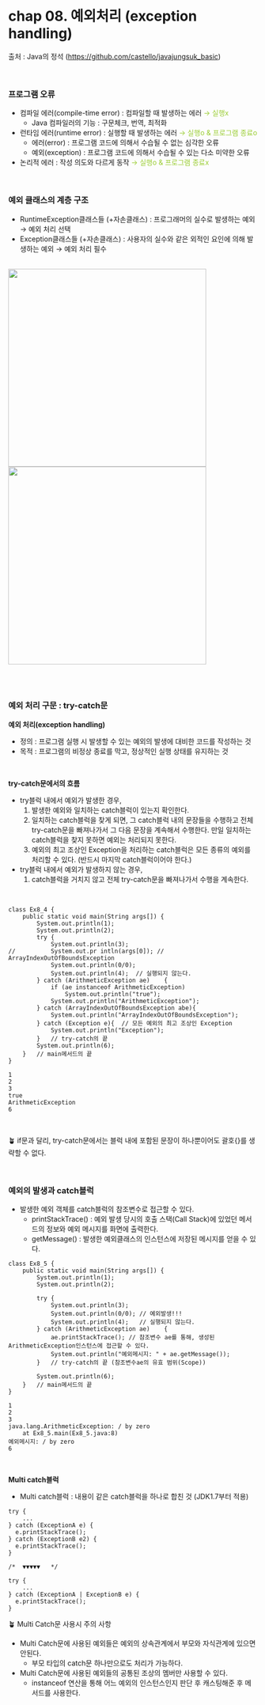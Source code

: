 # chap 08. 예외처리 (exception handling)

출처 : Java의 정석 (https://github.com/castello/javajungsuk_basic)

<br>

### 프로그램 오류
  - 컴파일 에러(compile-time error) : 컴파일할 때 발생하는 에러 <span style="color: yellowgreen"> → 실행x </span>
    - Java 컴파일러의 기능 : 구문체크, 번역, 최적화
  - 런타임 에러(runtime error) : 실행할 때 발생하는 에러 <span style="color: yellowgreen"> → 실행o & 프로그램 종료o </span>
    - 에러(error) : 프로그램 코드에 의해서 수습될 수 없는 심각한 오류
    - 예외(exception) : 프로그램 코드에 의해서 수습될 수 있는 다소 미약한 오류
  - 논리적 에러 : 작성 의도와 다르게 동작 <span style="color: yellowgreen"> → 실행o & 프로그램 종료x </span>

<br>

### 예외 클래스의 계층 구조
  - RuntimeException클래스들 (+자손클래스) : 프로그래머의 실수로 발생하는 예외 → 예외 처리 선택
  - Exception클래스들 (+자손클래스) : 사용자의 실수와 같은 외적인 요인에 의해 발생하는 예외 → 예외 처리 필수
<br>
  <img src="https://github.com/sj921/TIL/assets/111365047/730bad63-c18a-41f8-8c75-5f4116c8dde2" width="400" height="auto"/>
  <img src="https://github.com/sj921/TIL/assets/111365047/b6bf630e-b3cc-44bd-8a59-efe4ddc92f6b" width="400" height="auto"/>
<br>

<br><br>

### 예외 처리 구문 : try-catch문

**예외 처리(exception handling)**
- 정의 : 프로그램 실행 시 발생할 수 있는 예외의 발생에 대비한 코드를 작성하는 것
- 목적 : 프로그램의 비정상 종료를 막고, 정상적인 실행 상태를 유지하는 것

<br>

**try-catch문에서의 흐름**
- try블럭 내에서 예외가 발생한 경우,
  1. 발생한 예외와 일치하는 catch블럭이 있는지 확인한다.
  2. 일치하는 catch블럭을 찾게 되면, 그 catch블럭 내의 문장들을 수행하고 전체 try-catch문을 빠져나가서 그 다음 문장을 계속해서 수행한다. 만일 일치하는 catch블럭을 찾지 못하면 예외는 처리되지 못한다.
  3. 예외의 최고 조상인 Exception을 처리하는 catch블럭은 모든 종류의 예외를 처리할 수 있다. (반드시 마지막 catch블럭이어야 한다.)
- try블럭 내에서 예외가 발생하지 않는 경우,
  1. catch블럭을 거치지 않고 전체 try-catch문을 빠져나가서 수행을 계속한다.

<br>

```
class Ex8_4 {
	public static void main(String args[]) {
		System.out.println(1);			
		System.out.println(2);
		try {
			System.out.println(3);
//			System.out.pr intln(args[0]); // ArrayIndexOutOfBoundsException
			System.out.println(0/0);
			System.out.println(4); 	// 실행되지 않는다.
		} catch (ArithmeticException ae)	{
			if (ae instanceof ArithmeticException) 
				System.out.println("true");	
			System.out.println("ArithmeticException");
		} catch (ArrayIndexOutOfBoundsException abe){
			System.out.println("ArrayIndexOutOfBoundsException");
		} catch (Exception e){	// 모든 예외의 최고 조상인 Exception
			System.out.println("Exception");
		}	// try-catch의 끝
		System.out.println(6);
	}	// main메서드의 끝
}
```

```
1
2
3
true
ArithmeticException
6
```

<br>

:potted_plant: if문과 달리, try-catch문에서는 블럭 내에 포함된 문장이 하나뿐이어도 괄호{}를 생략할 수 없다.

<br>

### 예외의 발생과 catch블럭
- 발생한 예외 객체를 catch블럭의 참조변수로 접근할 수 있다.
  - printStackTrace() : 예외 발생 당시의 호출 스택(Call Stack)에 있었던 메서드의 정보와 예외 메시지를 화면에 출력한다.
  - getMessage() : 발생한 예외클래스의 인스턴스에 저장된 메시지를 얻을 수 있다.

```
class Ex8_5 {
	public static void main(String args[]) {
		System.out.println(1);			
		System.out.println(2);

		try {
			System.out.println(3);
			System.out.println(0/0); // 예외발생!!!
			System.out.println(4);   // 실행되지 않는다.
		} catch (ArithmeticException ae)	{
			ae.printStackTrace(); // 참조변수 ae를 통해, 생성된 ArithmeticException인스턴스에 접근할 수 있다.
			System.out.println("예외메시지: " + ae.getMessage());
		}	// try-catch의 끝 (참조변수ae의 유효 범위(Scope))
		
		System.out.println(6);
	}	// main메서드의 끝
}
```

```
1
2
3
java.lang.ArithmeticException: / by zero
	at Ex8_5.main(Ex8_5.java:8)
예외메시지: / by zero
6
```

<br>

**Multi catch블럭**
- Multi catch블럭 : 내용이 같은 catch블럭을 하나로 합친 것 (JDK1.7부터 적용)

```
try {
	...
} catch (ExceptionA e) {
  e.printStackTrace();
} catch (ExceptionB e2) {
  e.printStackTrace();
} 

/*	▼▼▼▼▼	*/

try {
	...
} catch (ExceptionA | ExceptionB e) {
  e.printStackTrace();
} 
```

:potted_plant:  Multi Catch문 사용시 주의 사항
- Multi Catch문에 사용된 예외들은 예외의 상속관계에서 부모와 자식관계에 있으면 안된다.
  - 부모 타입의 catch문 하나만으로도 처리가 가능하다.
- Multi Catch문에 사용된 예외들의 공통된 조상의 멤버만 사용할 수 있다.
  - instanceof 연산을 통해 어느 예외의 인스턴스인지 판단 후 캐스팅해준 후 메서드를 사용한다.

<br>







